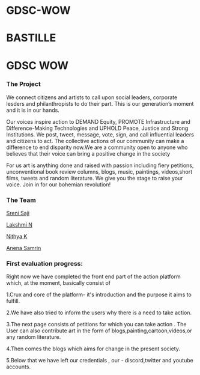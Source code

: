 # GDSC-WOW
# BASTILLE

# GDSC WOW

### The Project

We connect citizens and artists to call upon social leaders, corporate lesders and philanthropists to do their part.
This is our generation’s moment and it is in our hands.


Our voices inspire action to DEMAND Equity, PROMOTE Infrastructure and
Difference-Making Technologies and UPHOLD Peace, Justice and Strong Institutions.
We post, tweet, message, vote, sign, and call influential leaders and citizens to act. The
collective actions of our community can make a difference to end disparity now.We are a community open to anyone who believes 
that their voice can bring a positive change in the society


For us art is anything done and raised with passion including fiery petitions,
unconventional book review columns, blogs, music, paintings, videos,short films, tweets and
random literature. We give you the stage to raise your voice.
Join in for our bohemian revolution!


### The Team

[Sreni Saji](https://github.com/Sre-n)

[Lakshmi N](https://github.com/LakshmiNeithilath)

[Nithya K](https://github.com/NkNithya)

[Anena Samrin](https://github.com/sammyrin)

### First evaluation progress:

 Right now we have completed the front end part of the action platform which, at the moment, basically consist of 
 
 1.Crux and core of the platform- it's introduction and the purpose it aims to fulfill.
 
 2.We have also tried to inform the users why there is a need to take action.
 
 3.The next page consists of petitions for which you can take action . The User can also contribute art in the form of blogs,painting,cartoon,videos,or any random literature.
 
 4.Then comes the blogs which aims for change in the present society.
 
 5.Below that we have left our credentials , our - discord,twitter and youtube accounts.
